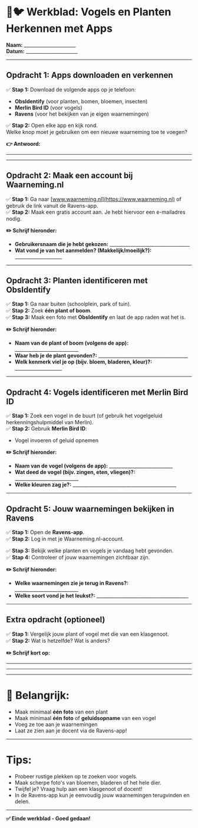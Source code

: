 # 🌿🐦 Werkblad: Vogels en Planten Herkennen met Apps

**Naam:** ______________________  
**Datum:** ______________________  

---

## Opdracht 1: Apps downloaden en verkennen

✅ **Stap 1:** Download de volgende apps op je telefoon:  
- **ObsIdentify** (voor planten, bomen, bloemen, insecten)  
- **Merlin Bird ID** (voor vogels)  
- **Ravens** (voor het bekijken van je eigen waarnemingen)

✅ **Stap 2:** Open elke app en kijk rond.  
Welke knop moet je gebruiken om een nieuwe waarneming toe te voegen?  

**👉 Antwoord:**  
_______________________________________________________________

---

## Opdracht 2: Maak een account bij Waarneming.nl

✅ **Stap 1:** Ga naar [www.waarneming.nl](https://www.waarneming.nl) of gebruik de link vanuit de Ravens-app.  
✅ **Stap 2:** Maak een gratis account aan. Je hebt hiervoor een e-mailadres nodig.

**✏️ Schrijf hieronder:**
- **Gebruikersnaam die je hebt gekozen:** __________________________________
- **Wat vond je van het aanmelden? (Makkelijk/moeilijk?):** ____________________

---

## Opdracht 3: Planten identificeren met ObsIdentify

✅ **Stap 1:** Ga naar buiten (schoolplein, park of tuin).  
✅ **Stap 2:** Zoek **één plant of boom**.  
✅ **Stap 3:** Maak een foto met **ObsIdentify** en laat de app raden wat het is.

**✏️ Schrijf hieronder:**
- **Naam van de plant of boom (volgens de app):** ___________________________
- **Waar heb je de plant gevonden?:** ______________________________________
- **Welk kenmerk viel je op (bijv. bloem, bladeren, kleur)?:** ____________________

---

## Opdracht 4: Vogels identificeren met Merlin Bird ID

✅ **Stap 1:** Zoek een vogel in de buurt (of gebruik het vogelgeluid herkenningshulpmiddel van Merlin).  
✅ **Stap 2:** Gebruik **Merlin Bird ID**:
  - Vogel invoeren of geluid opnemen

**✏️ Schrijf hieronder:**
- **Naam van de vogel (volgens de app):** ___________________________
- **Wat deed de vogel (bijv. zingen, eten, vliegen)?:** ___________________________
- **Welke kleuren zag je?:** ____________________________________________

---

## Opdracht 5: Jouw waarnemingen bekijken in Ravens

✅ **Stap 1:** Open de **Ravens-app**.  
✅ **Stap 2:** Log in met je Waarneming.nl-account.

✅ **Stap 3:** Bekijk welke planten en vogels je vandaag hebt gevonden.  
✅ **Stap 4:** Controleer of jouw waarnemingen zichtbaar zijn.

**✏️ Schrijf hieronder:**
- **Welke waarnemingen zie je terug in Ravens?:** ___________________________
- **Welke soort vond je het leukst?:** _______________________________________

---

## Extra opdracht (optioneel)

✅ **Stap 1:** Vergelijk jouw plant of vogel met die van een klasgenoot.  
✅ **Stap 2:** Wat is hetzelfde? Wat is anders?

**✏️ Schrijf kort op:**  
__________________________________________________________________  
__________________________________________________________________

---

# 📸 Belangrijk:
- Maak minimaal **één foto** van een plant
- Maak minimaal **één foto** of **geluidsopname** van een vogel
- Voeg ze toe aan je waarnemingen
- Laat ze zien aan je docent via de Ravens-app!

---

# Tips:
- Probeer rustige plekken op te zoeken voor vogels.
- Maak scherpe foto's van bloemen, bladeren of het hele dier.
- Twijfel je? Vraag hulp aan een klasgenoot of docent!
- In de Ravens-app kun je eenvoudig jouw waarnemingen terugvinden en delen.

---

**✅ Einde werkblad - Goed gedaan!**